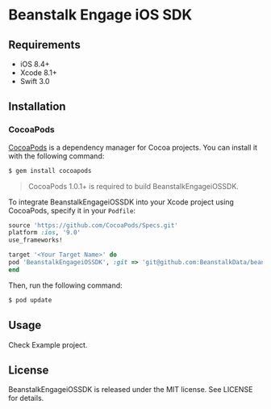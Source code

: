 # Beanstalk Engage iOS SDK


## Requirements

- iOS 8.4+
- Xcode 8.1+
- Swift 3.0

## Installation

### CocoaPods

[CocoaPods](http://cocoapods.org) is a dependency manager for Cocoa projects. You can install it with the following command:

```bash
$ gem install cocoapods
```
> CocoaPods 1.0.1+ is required to build BeanstalkEngageiOSSDK.

To integrate BeanstalkEngageiOSSDK into your Xcode project using CocoaPods, specify it in your `Podfile`:

```ruby
source 'https://github.com/CocoaPods/Specs.git'
platform :ios, '9.0'
use_frameworks!

target '<Your Target Name>' do
pod 'BeanstalkEngageiOSSDK', :git => 'git@github.com:BeanstalkData/beanstalk-ios-sdk.git', :tag => '0.5.30'
end
```

Then, run the following command:

```bash
$ pod update
```

## Usage

Check Example project.

## License

BeanstalkEngageiOSSDK is released under the MIT license. See LICENSE for details.
